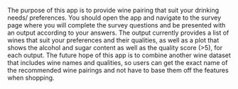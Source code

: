 The purpose of this app is to provide wine pairing that suit your drinking needs/ preferences. 
You should open the app and navigate to the survey page where you will complete the survey questions and be presented with an output according to your answers.
The output currently provides a list of wines that suit your preferences and their qualities, as well as a plot that shows the alcohol and sugar content as well as the quality score (>5), for
each output. The future hope of this app is to combine another wine dataset that includes wine names and qualities, so users can get the exact name of the recommended wine pairings and not have to base them
off the features when shopping. 
